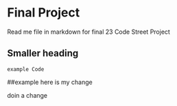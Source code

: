 # Final Project

Read me file in markdown for final 23 Code Street Project

## Smaller heading

`example Code`

##example
here is my change


doin a change
